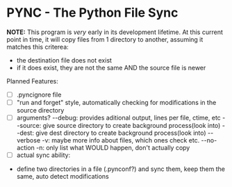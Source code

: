 # PYNC - The Python File Sync

**NOTE:** This program is *very* early in its development lifetime. At this current point in time, it will copy files from 1 directory to another, assuming it matches this criterea:

- the destination file does not exist
- if it does exist, they are not the same AND the source file is newer

Planned Features:

- [ ] .pyncignore file
- [ ] "run and forget" style, automatically checking for modifications in the source directory
- [ ] arguments?
    --debug: provides aditional output, lines per file, ctime, etc
    --source: give source directory to create background process(look into)
    --dest: give dest directory to create background process(look into)
    --verbose -v: maybe more info about files, which ones check etc.
    --no-action -n: only list what WOULD happen, don't actually copy
- [ ] actual sync ability:
* define two directories in a file (.pynconf?) and sync them, keep them the same, auto detect modifications


